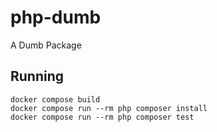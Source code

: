 # php-dumb

A Dumb Package

## Running

```
docker compose build
docker compose run --rm php composer install
docker compose run --rm php composer test
```
